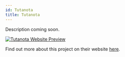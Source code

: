 ```yaml
---
id: Tutanota
title: Tutanota
---
```


Description coming soon.

[<img alt="Tutanota Website Preview" src="/img/Tutanota.png" />](https://tutanota.com/)

Find out more about this project on their website [here](https://tutanota.com/).